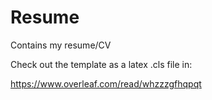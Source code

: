 # Resume
Contains my resume/CV

Check out the template as a latex .cls file in:

https://www.overleaf.com/read/whzzzgfhqpqt
